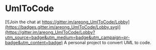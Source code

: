 # UmlToCode

[![Join the chat at https://gitter.im/areong_UmlToCode/Lobby](https://badges.gitter.im/areong_UmlToCode/Lobby.svg)](https://gitter.im/areong_UmlToCode/Lobby?utm_source=badge&utm_medium=badge&utm_campaign=pr-badge&utm_content=badge)
A personal project to convert UML to code.
